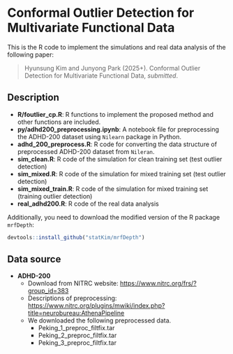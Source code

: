 # Conformal Outlier Detection for Multivariate Functional Data

This is the R code to implement the simulations and real data analysis of the following paper:
> Hyunsung Kim and Junyong Park (2025+). Conformal Outlier Detection for Multivariate Functional Data, *submitted*.

## Description

- **R/foutlier_cp.R**: R functions to implement the proposed method and other functions are included.
- **py/adhd200_preprocessing.ipynb**: A notebook file for preprocessing the ADHD-200 dataset using `Nilearn` package in Python.
- **adhd_200_preprocess.R**: R code for converting the data structure of preprocessed ADHD-200 dataset from `Nileran`.
- **sim_clean.R**: R code of the simulation for clean training set (test outlier detection)
- **sim_mixed.R**: R code of the simulation for mixed training set (test outlier detection)
- **sim_mixed_train.R**: R code of the simulation for mixed training set (training outlier detection)
- **real_adhd200.R**: R code of the real data analysis


Additionally, you need to download the modified version of the R package `mrfDepth`:

```R
devtools::install_github("statKim/mrfDepth")
```

## Data source

- **ADHD-200**
  - Download from NITRC website: https://www.nitrc.org/frs/?group_id=383
  - Descriptions of preprocessing: https://www.nitrc.org/plugins/mwiki/index.php?title=neurobureau:AthenaPipeline
  - We downloaded the following preprocessed data.
    - Peking_1_preproc_filtfix.tar
    - Peking_2_preproc_filtfix.tar
    - Peking_3_preproc_filtfix.tar
